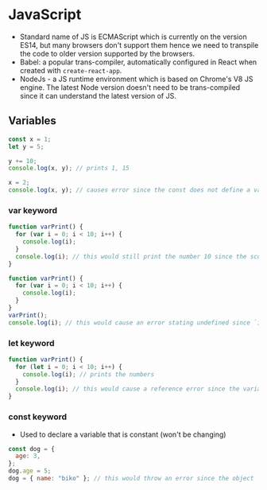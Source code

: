 # JavaScript

- Standard name of JS is ECMAScript which is currently on the version ES14, but many browsers don't support them hence we need to transpile the code to older version supported by the browsers.
- Babel: a popular trans-compiler, automatically configured in React when created with `create-react-app`.
- NodeJs - a JS runtime environment which is based on Chrome's V8 JS engine. The latest Node version doesn't need to be trans-compiled since it can understand the latest version of JS.

## Variables

```javascript
const x = 1;
let y = 5;

y += 10;
console.log(x, y); // prints 1, 15

x = 2;
console.log(x, y); // causes error since the const does not define a variable instead it defines a constant where the value cannot be changed
```

### var keyword

```javascript
function varPrint() {
  for (var i = 0; i < 10; i++) {
    console.log(i);
  }
  console.log(i); // this would still print the number 10 since the scope of the variable is within the function
}
```

```javascript
function varPrint() {
  for (var i = 0; i < 10; i++) {
    console.log(i);
  }
}
varPrint();
console.log(i); // this would cause an error stating undefined since `i` is logged outside the function
```

### let keyword

```javascript
function varPrint() {
  for (let i = 0; i < 10; i++) {
    console.log(i); // prints the numbers
  }
  console.log(i); // this would cause a reference error since the variable is being called outside of its function scope
}
```

### const keyword

- Used to declare a variable that is constant (won't be changing)

```javascript
const dog = {
  age: 3,
};
dog.age = 5;
dog = { name: "biko" }; // this would throw an error since the object `dog` cannot be assigned with another variable than age
```
